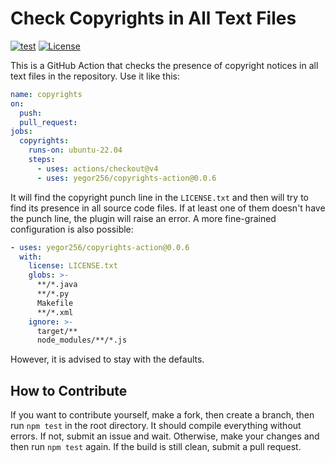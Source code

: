 # Check Copyrights in All Text Files

[![test](https://github.com/yegor256/copyrights-action/actions/workflows/test.yml/badge.svg)](https://github.com/yegor256/copyrights-action/actions/workflows/test.yml)
[![License](https://img.shields.io/badge/license-MIT-green.svg)](https://github.com/yegor256/copyrights-action/blob/master/LICENSE.txt)

This is a GitHub Action that checks the presence of copyright notices
in all text files in the repository. Use it like this:

```yaml
name: copyrights
on:
  push:
  pull_request:
jobs:
  copyrights:
    runs-on: ubuntu-22.04
    steps:
      - uses: actions/checkout@v4
      - uses: yegor256/copyrights-action@0.0.6
```

It will find the copyright punch line in the `LICENSE.txt` and then
will try to find its presence in all source code files. If at least one
of them doesn't have the punch line, the plugin will raise an error.
A more fine-grained configuration is also possible:

```yaml
- uses: yegor256/copyrights-action@0.0.6
  with:
    license: LICENSE.txt
    globs: >-
      **/*.java
      **/*.py
      Makefile
      **/*.xml
    ignore: >-
      target/**
      node_modules/**/*.js
```

However, it is advised to stay with the defaults.

## How to Contribute

If you want to contribute yourself, make a fork, then create a branch,
then run `npm test` in the root directory.
It should compile everything without errors. If not, submit an issue and wait.
Otherwise, make your changes and then run `npm test` again. If the build is
still clean, submit a pull request.
